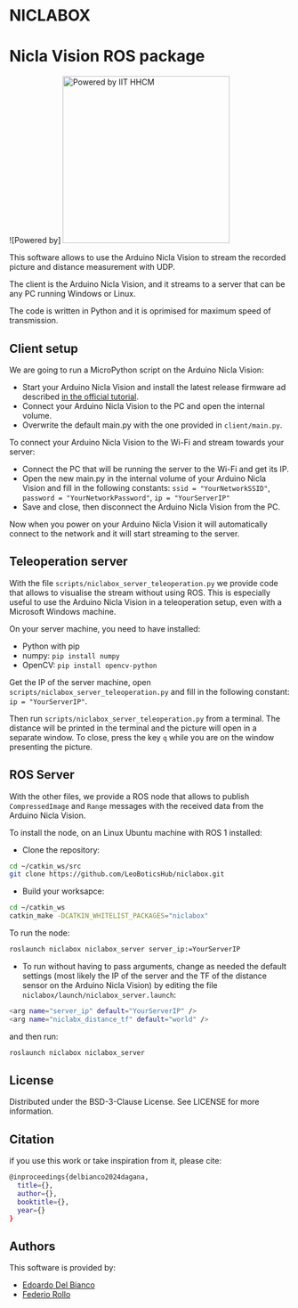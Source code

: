  # NICLABOX

 
# Nicla Vision ROS package 

![Powered by] <img src="https://hhcm.iit.it/image/layout_set_logo?img_id=1354382&t=1715615054101" alt="Powered by IIT HHCM" width="300"/>

This software allows to use the Arduino Nicla Vision to stream the recorded picture and distance measurement with UDP.

The client is the Arduino Nicla Vision, and it streams to a server that can be any PC running Windows or Linux.

The code is written in Python and it is oprimised for maximum speed of transmission.

## Client setup
We are going to run a MicroPython script on the Arduino Nicla Vision:
- Start your Arduino Nicla Vision and install the latest release firmware ad described [in the official tutorial](https://docs.arduino.cc/tutorials/nicla-vision/getting-started).
- Connect your Arduino Nicla Vision to the PC and open the internal volume.
- Overwrite the default main.py with the one provided in ```client/main.py```.

To connect your Arduino Nicla Vision to the Wi-Fi and stream towards your server:
- Connect the PC that will be running the server to the Wi-Fi and get its IP.
- Open the new main.py in the internal volume of your Arduino Nicla Vision and fill in the following constants: ```ssid = "YourNetworkSSID"```, ```password = "YourNetworkPassword"```, ```ip = "YourServerIP"```
- Save and close, then disconnect the Arduino Nicla Vision from the PC.

Now when you power on your Arduino Nicla Vision it will automatically connect to the network and it will start streaming to the server.


## Teleoperation server
With the file ```scripts/niclabox_server_teleoperation.py``` we provide code that allows to visualise the stream without using ROS. This is especially useful to use the Arduino Nicla Vision in a teleoperation setup, even with a Microsoft Windows machine.

On your server machine, you need to have installed:
- Python with pip
- numpy: ```pip install numpy```
- OpenCV: ```pip install opencv-python```

Get the IP of the server machine, open ```scripts/niclabox_server_teleoperation.py``` and fill in the following constant: ```ip = "YourServerIP"```.

Then run ```scripts/niclabox_server_teleoperation.py``` from a terminal. The distance will be printed in the terminal and the picture will open in a separate window. To close, press the key ```q``` while you are on the window presenting the picture.

## ROS Server
With the other files, we provide a ROS node that allows to publish ```CompressedImage``` and ```Range``` messages with the received data from the Arduino Nicla Vision.

To install the node, on an Linux Ubuntu machine with ROS 1 installed:
- Clone the repository:
```bash
cd ~/catkin_ws/src
git clone https://github.com/LeoBoticsHub/niclabox.git
```
- Build your worksapce:
```bash
cd ~/catkin_ws
catkin_make -DCATKIN_WHITELIST_PACKAGES="niclabox"
```

To run the node:
```bash
roslaunch niclabox niclabox_server server_ip:=YourServerIP
```
- To run without having to pass arguments, change as needed the default settings (most likely the IP of the server and the TF of the distance sensor on the Arduino Nicla Vision) by editing the file ```niclabox/launch/niclabox_server.launch```:
```bash
<arg name="server_ip" default="YourServerIP" />
<arg name="niclabx_distance_tf" default="world" />
```
and then run:
```bash
roslaunch niclabox niclabox_server
```

## License
Distributed under the BSD-3-Clause License. See LICENSE for more information.

## Citation
if you use this work or take inspiration from it, please cite:
```bash
@inproceedings{delbianco2024dagana,
  title={},
  author={},
  booktitle={},
  year={}
}
```

## Authors
This software is provided by:
- [Edoardo Del Bianco](https://github.com/edodelbianco)
- [Federio Rollo](https://github.com/FedericoRollo)
